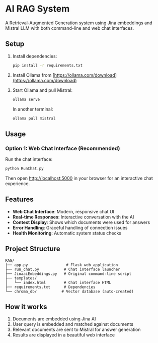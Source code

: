 # AI RAG System

A Retrieval-Augmented Generation system using Jina embeddings and Mistral LLM with both command-line and web chat interfaces.

## Setup

1. Install dependencies:

   ```bash
   pip install -r requirements.txt
   ```

2. Install Ollama from [https://ollama.com/download](https://ollama.com/download)

3. Start Ollama and pull Mistral:

   ```bash
   ollama serve
   ```
   
   In another terminal:

   ```bash
   ollama pull mistral
   ```

## Usage

### Option 1: Web Chat Interface (Recommended)

Run the chat interface:

```bash
python RunChat.py
```

Then open <http://localhost:5000> in your browser for an interactive chat experience.

## Features

- **Web Chat Interface**: Modern, responsive chat UI
- **Real-time Responses**: Interactive conversation with the AI
- **Context Display**: Shows which documents were used for answers
- **Error Handling**: Graceful handling of connection issues
- **Health Monitoring**: Automatic system status checks

## Project Structure

```text
RAG/
├── app.py                 # Flask web application
├── run_chat.py           # Chat interface launcher
├── JinaaiEmbeddings.py   # Original command-line script
├── templates/
│   └── index.html        # Chat interface HTML
├── requirements.txt      # Dependencies
└── chroma_db/           # Vector database (auto-created)
```

## How it works

1. Documents are embedded using Jina AI
2. User query is embedded and matched against documents
3. Relevant documents are sent to Mistral for answer generation
4. Results are displayed in a beautiful web interface